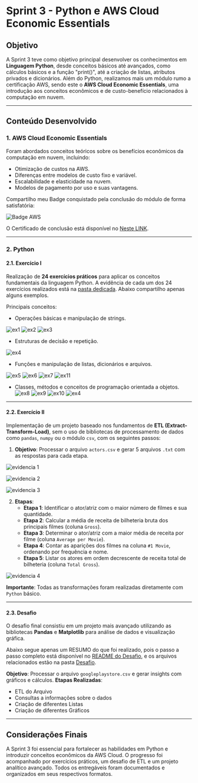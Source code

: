 # Sprint 3 - Python e AWS Cloud Economic Essentials

## Objetivo
A Sprint 3 teve como objetivo principal desenvolver os conhecimentos em **Linguagem Python**, desde conceitos básicos até avançados, como cálculos básicos e a função "print()", até a criação de listas, atributos privados e dicionários. Além do Python, realizamos mais um módulo rumo a certificação AWS, sendo este o **AWS Cloud Economic Essentials**, uma introdução aos conceitos econômicos e de custo-benefício relacionados à computação em nuvem.

---

## Conteúdo Desenvolvido

### **1. AWS Cloud Economic Essentials**
Foram abordados conceitos teóricos sobre os benefícios econômicos da computação em nuvem, incluindo:
- Otimização de custos na AWS.
- Diferenças entre modelos de custo fixo e variável.
- Escalabilidade e elasticidade na nuvem.
- Modelos de pagamento por uso e suas vantagens.

Compartilho meu Badge conquistado pela conclusão do módulo de forma satisfatória:

![Badge AWS](../Sprint%2003/Cerificados/Badge%20-%20AWS%20Partner%20-%20Cloud%20Economic%20Essentials.png)

O Certificado de conclusão está disponível no [Neste LINK](../Sprint%2003/Cerificados/AWS%20Certificate_Cloud%20Economics_Paulo%20Renato%20Braga.pdf).

---

### **2. Python**

#### **2.1. Exercício I**
Realização de **24 exercícios práticos** para aplicar os conceitos fundamentais da linguagem Python. A evidência de cada um dos 24 exercícios realizados está na [pasta dedicada](../Sprint%2003/Evidências/). Abaixo compartilho apenas alguns exemplos.

Principais conceitos:
- Operações básicas e manipulação de strings.

![ex1](../Sprint%2003/Evidências/Exercício%20de%20programação%201%20Exercícios%20Parte%201.png)
![ex2](../Sprint%2003/Evidências/Exercício%20de%20programação%202%20Exercícios%20Parte%201.png)
![ex3](../Sprint%2003/Evidências/Exercício%20de%20programação%205%20Exercícios%20Parte%201.png)

- Estruturas de decisão e repetição.

![ex4](../Sprint%2003/Evidências/Exercício%20de%20programação%208%20Exercícios%20Parte%202.png)

- Funções e manipulação de listas, dicionários e arquivos.

![ex5](../Sprint%2003/Evidências/Exercício%20de%20programação%206%20Exercícios%20Parte%202.png)
![ex6](../Sprint%2003/Evidências/Exercício%20de%20programação%2018%20Exercícios%20Parte%202.png)
![ex7](../Sprint%2003/Evidências/Exercício%20de%20programação%2013%20Exercícios%20Parte%202.png)
![ex11](../Sprint%2003/Evidências/Exercício%20de%20programação%2012%20Exercícios%20Parte%202.png)

- Classes, métodos e conceitos de programação orientada a objetos.
![ex8](../Sprint%2003/Evidências/Exercício%20de%20programação%2015%20Exercícios%20Parte%202.png)
![ex9](../Sprint%2003/Evidências/Exercício%20de%20programação%2014%20Exercícios%20Parte%202.png)
![ex10](../Sprint%2003/Evidências/Exercício%20de%20programação%206%20Exercícios%20Parte%202.png)
![ex4](../Sprint%2003/Evidências/Exercício%20de%20programação%2022%20Exercícios%20Parte%201.png)

---

#### **2.2. Exercício II**

Implementação de um projeto baseado nos fundamentos de **ETL (Extract-Transform-Load)**, sem o uso de bibliotecas de processamento de dados como `pandas`, `numpy` ou o módulo `csv`, com os seguintes passos:

1. **Objetivo**: Processar o arquivo `actors.csv` e gerar 5 arquivos `.txt` com as respostas para cada etapa.

![evidencia 1](../Sprint%2003/Evidências/Evidencia%20-%20Sprint%203%20-%20Exercicio%202%20(1).png)

![evidencia 2](../Sprint%2003/Evidências/Evidencia%20-%20Sprint%203%20-%20Exercicio%202%20(2).png)

![evidencia 3](../Sprint%2003/Evidências/Evidencia%20-%20Sprint%203%20-%20Exercicio%202%20(4).png)

2. **Etapas**:
   - **Etapa 1**: Identificar o ator/atriz com o maior número de filmes e sua quantidade.
   - **Etapa 2**: Calcular a média de receita de bilheteria bruta dos principais filmes (coluna `Gross`).
   - **Etapa 3**: Determinar o ator/atriz com a maior média de receita por filme (coluna `Average per Movie`).
   - **Etapa 4**: Contar as aparições dos filmes na coluna `#1 Movie`, ordenando por frequência e nome.
   - **Etapa 5**: Listar os atores em ordem decrescente de receita total de bilheteria (coluna `Total Gross`).

![evidencia 4](../Sprint%2003/Evidências/Evidencia%20-%20Sprint%203%20-%20Exercicio%202%20(3).png)

**Importante**: Todas as transformações foram realizadas diretamente com `Python` básico.

---

#### **2.3. Desafio**
O desafio final consistiu em um projeto mais avançado utilizando as bibliotecas **Pandas** e **Matplotlib** para análise de dados e visualização gráfica.

Abaixo segue apenas um RESUMO do que foi realizado, pois o passo a passo completo está disponível no [README do Desafio](../Sprint%2003/Desafio/README.md), e os arquivos relacionados estão na pasta [Desafio](../Sprint%2003/Desafio/).

**Objetivo**: Processar o arquivo `googleplaystore.csv` e gerar insights com gráficos e cálculos.
**Etapas Realizadas**:
   - ETL do Arquivo
   - Consultas a informações sobre o dados
   - Criação de diferentes Listas
   - Criação de diferentes Gráficos

---

## Considerações Finais
A Sprint 3 foi essencial para fortalecer as habilidades em Python e introduzir conceitos econômicos da AWS Cloud. O progresso foi acompanhado por exercícios práticos, um desafio de ETL e um projeto analítico avançado. Todos os entregáveis foram documentados e organizados em seus respectivos formatos.